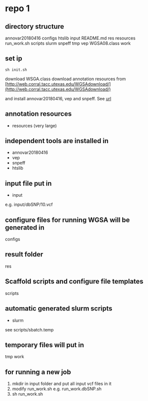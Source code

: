 # repo 1

## directory structure

annovar20180416
configs
htslib
input
README.md
res
resources
run_work.sh
scripts
slurm
snpeff
tmp
vep
WGSA08.class
work

## set ip

`sh init.sh`

download WSGA.class
download annotation resources 
from [http://web.corral.tacc.utexas.edu/WGSAdownload/](http://web.corral.tacc.utexas.edu/WGSAdownload/)

and install annovar20180416, vep and snpeff. See [url](https://sites.google.com/site/jpopgen/wgsa/setting-up-wgsa-linux)

## annotation resources

* resources (very large)

## independent tools are installed in 

* annovar20180416
* vep
* snpeff
* htslib

## input file put in 

* input

e.g. input/dbSNP/10.vcf

## configure files for running WGSA will be generated in

configs

## result folder

res

## Scaffold scripts and configure file templates

scripts

## automatic generated slurm scripts

* slurm

see scripts/sbatch.temp

## temporary files will put in 
tmp
work


## for running a new job

1. mkdir in input folder and put all input vcf files in it
2. modify run_work.sh e.g. run_work.dbSNP.sh
3. sh run_work.sh

